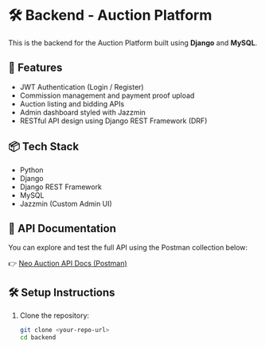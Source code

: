 # 🛠️ Backend - Auction Platform

This is the backend for the Auction Platform built using **Django** and **MySQL**.

## 🚀 Features

- JWT Authentication (Login / Register)
- Commission management and payment proof upload
- Auction listing and bidding APIs
- Admin dashboard styled with Jazzmin
- RESTful API design using Django REST Framework (DRF)

## 📦 Tech Stack

- Python
- Django
- Django REST Framework
- MySQL
- Jazzmin (Custom Admin UI)

## 🔗 API Documentation

You can explore and test the full API using the Postman collection below:

👉 [Neo Auction API Docs (Postman)](https://documenter.getpostman.com/view/22737106/2sB2qWG4Qj)

## 🛠️ Setup Instructions

1. Clone the repository:
   ```bash
   git clone <your-repo-url>
   cd backend
